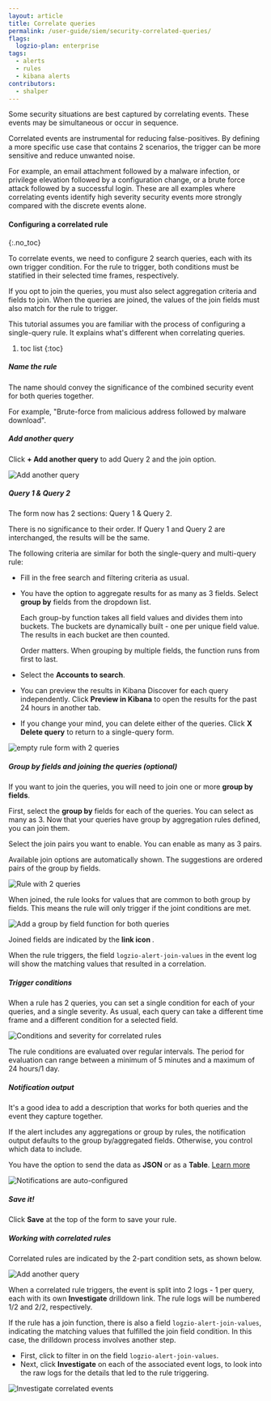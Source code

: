 ```yaml
---
layout: article
title: Correlate queries
permalink: /user-guide/siem/security-correlated-queries/
flags:
  logzio-plan: enterprise
tags:
  - alerts
  - rules
  - kibana alerts
contributors:
  - shalper
---
```


Some security situations are best captured by correlating events. These events may be simultaneous or occur in sequence.

Correlated events are instrumental for reducing false-positives. By defining a more specific use case that contains 2 scenarios, the trigger can be more sensitive and reduce unwanted noise.

For example, an email attachment followed by a malware infection, or privilege elevation followed by a configuration change, or a brute force attack followed by a successful login. These are all examples where correlating events identify high severity security events more strongly compared with the discrete events alone.

#### Configuring a correlated rule
{:.no_toc}

To correlate events, we need to configure 2 search queries, each with its own trigger condition. For the rule to trigger, both conditions must be statified in their selected time frames, respectively.

If you opt to join the queries, you must also select aggregation criteria and fields to join. When the queries are joined, the values of the join fields must also match for the rule to trigger.

This tutorial assumes you are familiar with the process of configuring a single-query rule.
It explains what's different when correlating queries.

1. toc list
{:toc}

<div class="tasklist">

##### Name the rule

The name should convey the significance of the combined security event for both queries together.

For example, "Brute-force from malicious address followed by malware download".

##### Add another query

Click **+ Add another query** to add Query 2 and the join option.

![Add another query](https://dytvr9ot2sszz.cloudfront.net/logz-docs/correlated-alerts/add-another-query.png)

##### Query 1 & Query 2

The form now has 2 sections: Query 1 & Query 2.

There is no significance to their order. If Query 1 and Query 2 are interchanged, the results will be the same.

The following criteria are similar for both the single-query and multi-query rule:

* Fill in the free search and filtering criteria as usual.
* You have the option to aggregate results for as many as 3 fields. Select **group by** fields from the dropdown list.
    
  Each group-by function takes all field values and divides them into buckets. The buckets are dynamically built - one per unique field value. The results in each bucket are then counted.

  Order matters. When grouping by multiple fields, the function runs from first to last.
* Select the **Accounts to search**.
* You can preview the results in Kibana Discover for each query independently. Click **Preview in Kibana** to open the results for the past 24 hours in another tab.
* If you change your mind, you can delete either of the queries. Click **X Delete query** to return to a single-query form.

![empty rule form with 2 queries](https://dytvr9ot2sszz.cloudfront.net/logz-docs/correlated-alerts/query1and2.png)


##### Group by fields and joining the queries (_optional_)

If you want to join the queries, you will need to join one or more **group by fields**.

First, select the **group by** fields for each of the queries. You can select as many as 3.
Now that your queries have group by aggregation rules defined, you can join them.

Select the join pairs you want to enable. You can enable as many as 3 pairs.

Available join options are automatically shown. The suggestions are ordered pairs of the group by fields.

![Rule with 2 queries](https://dytvr9ot2sszz.cloudfront.net/logz-docs/correlated-alerts/2-queries.png)

When joined, the rule looks for values that are common to both group by fields. This means the rule will only trigger if the joint conditions are met.

![Add a group by field function for both queries](https://dytvr9ot2sszz.cloudfront.net/logz-docs/correlated-alerts/correlated-join-queries.png)

Joined fields are indicated by the **link icon <i class="fas fa-link"></i>**.

When the rule triggers, the field `logzio-alert-join-values` in the event log will show the matching values that resulted in a correlation.

##### Trigger conditions

When a rule has 2 queries, you can set a single condition for each of your queries, and a single severity.
As usual, each query can take a different time frame and a different condition for a selected field.

![Conditions and severity for correlated rules](https://dytvr9ot2sszz.cloudfront.net/logz-docs/correlated-alerts/correlated-trigger-conditions.png)

The rule conditions are evaluated over regular intervals. The period for evaluation can range between a minimum of 5 minutes and a maximum of 24 hours/1 day.

##### Notification output

It's a good idea to add a description that works for both queries and the event they capture together.

If the alert includes any aggregations or group by rules, the notification output defaults to the group by/aggregated fields. Otherwise, you control which data to include.

You have the option to send the data
as **JSON** or as a **Table**. [Learn more](/user-guide/cloud-siem/manage-security-rules.html#output-format)

![Notifications are auto-configured](https://dytvr9ot2sszz.cloudfront.net/logz-docs/correlated-alerts/correlated-output-options.png)

##### Save it!

Click **Save** at the top of the form to save your rule.

##### Working with correlated rules

Correlated rules are indicated by the 2-part condition sets, as shown below.

![Add another query](https://dytvr9ot2sszz.cloudfront.net/logz-docs/correlated-alerts/2-conditions.png)

When a correlated rule triggers, the event is split into 2 logs - 1 per query, each with its own **Investigate** drilldown link. The rule logs will be numbered 1/2 and 2/2, respectively.

If the rule has a join function, there is also a field `logzio-alert-join-values`, indicating the matching values that fulfilled the join field condition.
In this case, the drilldown process involves another step. 

* First, click **<i class="fas fa-search-plus"></i>** to filter in on the field `logzio-alert-join-values`. 
* Next, click **Investigate** on each of the associated event logs, to look into the raw logs for the details that led to the rule triggering.

![Investigate correlated events](https://dytvr9ot2sszz.cloudfront.net/logz-docs/correlated-alerts/2-event-logs.png)

</div>
